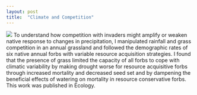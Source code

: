 ```yaml
---
layout: post
title:  "Climate and Competition"
---
```


<img src="{{ site.baseurl }}/images/photo-reel/NG-sub.jpeg" class="fit image">
To understand how competition with invaders might amplify or weaken native response to changes in precipitation, I manipulated rainfall and grass competition in an annual grassland and followed the demographic rates of six native annual forbs with variable resource acquisition strategies. I found that the presence of grass limited the capacity of all forbs to cope with climatic variability by making drought worse for resource acquisitive forbs through increased mortality and decreased seed set and by dampening the beneficial effects of watering on mortality in resource conservative forbs. This work was published in Ecology.
